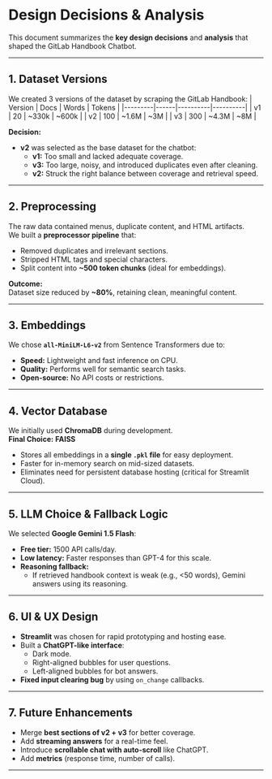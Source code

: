 # Design Decisions & Analysis

This document summarizes the **key design decisions** and **analysis** that shaped the GitLab Handbook Chatbot.

---

## 1. Dataset Versions

We created 3 versions of the dataset by scraping the GitLab Handbook:
| Version | Docs | Words    | Tokens   |
|---------|------|----------|----------|
| v1      | 20   | ~330k    | ~600k    |
| v2      | 100  | ~1.6M    | ~3M      |
| v3      | 300  | ~4.3M    | ~8M      |

**Decision:**  
- **v2** was selected as the base dataset for the chatbot:
  - **v1:** Too small and lacked adequate coverage.
  - **v3:** Too large, noisy, and introduced duplicates even after cleaning.
  - **v2:** Struck the right balance between coverage and retrieval speed.

---

## 2. Preprocessing

The raw data contained menus, duplicate content, and HTML artifacts.  
We built a **preprocessor pipeline** that:
- Removed duplicates and irrelevant sections.
- Stripped HTML tags and special characters.
- Split content into **~500 token chunks** (ideal for embeddings).

**Outcome:**  
Dataset size reduced by **~80%**, retaining clean, meaningful content.

---

## 3. Embeddings

We chose **`all-MiniLM-L6-v2`** from Sentence Transformers due to:
- **Speed:** Lightweight and fast inference on CPU.
- **Quality:** Performs well for semantic search tasks.
- **Open-source:** No API costs or restrictions.

---

## 4. Vector Database

We initially used **ChromaDB** during development.  
**Final Choice:** **FAISS**
- Stores all embeddings in a **single `.pkl` file** for easy deployment.
- Faster for in-memory search on mid-sized datasets.
- Eliminates need for persistent database hosting (critical for Streamlit Cloud).

---

## 5. LLM Choice & Fallback Logic

We selected **Google Gemini 1.5 Flash**:
- **Free tier:** 1500 API calls/day.
- **Low latency:** Faster responses than GPT-4 for this scale.
- **Reasoning fallback:**  
  - If retrieved handbook context is weak (e.g., <50 words), Gemini answers using its reasoning.

---

## 6. UI & UX Design

- **Streamlit** was chosen for rapid prototyping and hosting ease.
- Built a **ChatGPT-like interface**:
  - Dark mode.
  - Right-aligned bubbles for user questions.
  - Left-aligned bubbles for bot answers.
- **Fixed input clearing bug** by using `on_change` callbacks.

---

## 7. Future Enhancements
- Merge **best sections of v2 + v3** for better coverage.
- Add **streaming answers** for a real-time feel.
- Introduce **scrollable chat with auto-scroll** like ChatGPT.
- Add **metrics** (response time, number of calls).

---
